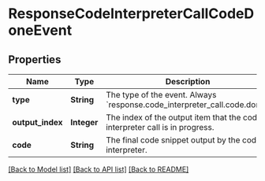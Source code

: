 # ResponseCodeInterpreterCallCodeDoneEvent
## Properties

| Name | Type | Description | Notes |
|------------ | ------------- | ------------- | -------------|
| **type** | **String** | The type of the event. Always &#x60;response.code_interpreter_call.code.done&#x60;.  | [default to null] |
| **output\_index** | **Integer** | The index of the output item that the code interpreter call is in progress.  | [default to null] |
| **code** | **String** | The final code snippet output by the code interpreter.  | [default to null] |

[[Back to Model list]](../README.md#documentation-for-models) [[Back to API list]](../README.md#documentation-for-api-endpoints) [[Back to README]](../README.md)

